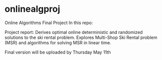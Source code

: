 # onlinealgproj
Online Algorithms Final Project 
In this repo:


Project report: Derives optimal online deterministic and randomized solutions to the ski rental problem. Explores Multi-Shop Ski Rental problem (MSR) and algorithms for solving MSR in linear time.

Final version will be uploaded by Thursday May 11th


